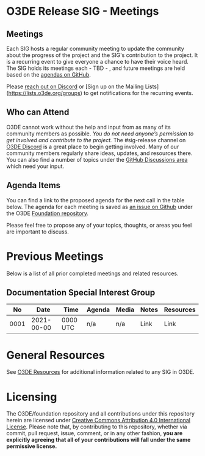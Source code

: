 # O3DE Release SIG - Meetings

## Meetings

Each SIG hosts a regular community meeting to update the community about the progress of the project and the SIG's contribution to the project. It is a recurring event to give everyone a chance to have their voice heard. The SIG holds its meetings each - TBD - , and future meetings are held based on the [agendas on GitHub](https://github.com/o3de/foundation/issues?q=is%3Aopen+label%3Asig%2Frelease+label%3Amtg-agenda+).

Please [reach out on Discord](https://discord.gg/p3padwr58u) or [Sign up on the Mailing Lists] (https://lists.o3de.org/groups) to get notifications for the recurring events.

## Who can Attend

O3DE cannot work without the help and input from as many of its community members as possible. *You do not need anyone’s permission to get involved and contribute to the project.* The #sig-release channel on [O3DE Discord](https://discord.gg/Z2bzwCRJEz) is a great place to begin getting involved. Many of our community members regularly share ideas, updates, and resources there. You can also find a number of topics under the [GitHub Discussions area](https://github.com/o3de/foundation/discussions) which need your input.

## Agenda Items

You can find a link to the proposed agenda for the next call in the table below. The agenda for each meeting is saved as [an issue on Github](https://github.com/o3de/foundation/issues?q=label%3Asig%2Frelease+label%3Amtg-agenda+) under the O3DE [Foundation repository](https://github.com/o3de/foundation).

Please feel free to propose any of your topics, thoughts, or areas you feel are important to discuss.

# Previous Meetings

Below is a list of all prior completed meetings and related resources.

## Documentation Special Interest Group

| No   | Date       | Time | Agenda  | Media | Notes | Resources |
| ---- | ---------- | ---- | ------- | ----- | ----- | ---- |
| 0001 | 2021-00-00 | 0000 UTC | n/a | n/a | Link | Link |

# General Resources

See [O3DE Resources](https://o3de.github.io/o3de/foundation) for additional information related to any SIG in O3DE.

# Licensing

The O3DE/foundation repository and all contributions under this repository herein are licensed under [Creative Commons Attribution 4.0 International License](http://creativecommons.org/licenses/by/4.0/). Please note that, by contributing to this repository, whether via commit, pull request, issue, comment, or in any other fashion, **you are explicitly agreeing that all of your contributions will fall under the same permissive license.**
